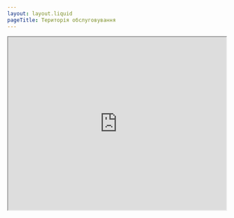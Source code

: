 ```yaml
---
layout: layout.liquid
pageTitle: Територія обслуговування
---
```

<div class="content-container">
<iframe src="https://www.google.com/maps/d/embed?mid=1IluGoTwPrBzsmwfjaV2M98Ahnne7-H8&ehbc=2E312F" width="100%" height="400px"></iframe>
</div>